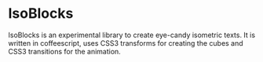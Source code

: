 IsoBlocks
=========

IsoBlocks is an experimental library to create eye-candy isometric texts. It is written in coffeescript, uses CSS3 transforms for creating the cubes and CSS3 transitions for the animation.